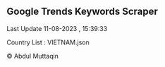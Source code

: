 

## Google Trends Keywords Scraper 
 
Last Update 11-08-2023 , 15:39:33

Country List :
VIETNAM.json



© Abdul Muttaqin 
